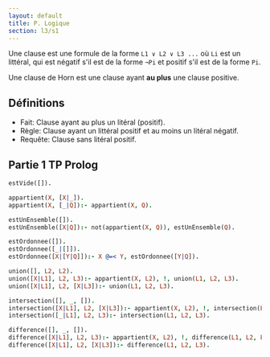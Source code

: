 ```yaml
---
layout: default
title: P. Logique
section: l3/s1
---
```


Une clause est une formule de la forme <code>L1 &or; L2 &or; L3 ...</code> où `Li` est un littéral, qui est négatif s'il est de la forme `¬Pi` et positif s'il est de la forme `Pi`.

Une clause de Horn est une clause ayant **au plus** une clause positive.

## Définitions

* Fait: Clause ayant au plus un litéral (positif).
* Règle: Clause ayant un littéral positif et au moins un litéral négatif.
* Requête: Clause sans litéral positif.

## Partie 1 TP Prolog

~~~prolog
estVide([]).

appartient(X, [X|_]).
appartient(X, [_|Q]):- appartient(X, Q).

estUnEnsemble([]).
estUnEnsemble([X|Q]):- not(appartient(X, Q)), estUnEnsemble(Q).

estOrdonnee([]).
estOrdonnee([_|[]]).
estOrdonnee([X|[Y|Q]]):- X @=< Y, estOrdonnee([Y|Q]).

union([], L2, L2).
union([X|L1], L2, L3):- appartient(X, L2), !, union(L1, L2, L3).
union([X|L1], L2, [X|L3]):- union(L1, L2, L3).

intersection([], _, []).
intersection([X|L1], L2, [X|L3]):- appartient(X, L2), !, intersection(L1, L2, L3).
intersection([_|L1], L2, L3):- intersection(L1, L2, L3).

difference([], _, []).
difference([X|L1], L2, L3):- appartient(X, L2), !, difference(L1, L2, L3).
difference([X|L1], L2, [X|L3]):- difference(L1, L2, L3).
~~~

